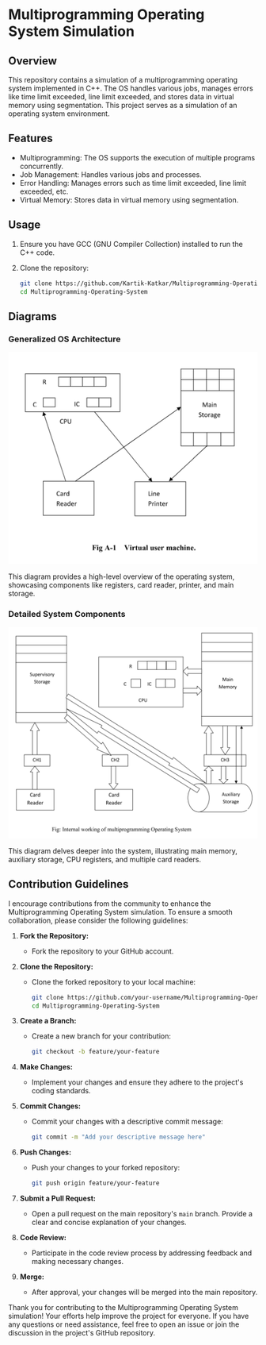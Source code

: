 # Multiprogramming Operating System Simulation

## Overview

This repository contains a simulation of a multiprogramming operating system implemented in C++. The OS handles various jobs, manages errors like time limit exceeded, line limit exceeded, and stores data in virtual memory using segmentation. This project serves as a simulation of an operating system environment.

## Features

- Multiprogramming: The OS supports the execution of multiple programs concurrently.
- Job Management: Handles various jobs and processes.
- Error Handling: Manages errors such as time limit exceeded, line limit exceeded, etc.
- Virtual Memory: Stores data in virtual memory using segmentation.

## Usage

1. Ensure you have GCC (GNU Compiler Collection) installed to run the C++ code.
2. Clone the repository:

    ```bash
    git clone https://github.com/Kartik-Katkar/Multiprogramming-Operating-System.git
    cd Multiprogramming-Operating-System
    ```

## Diagrams

### Generalized OS Architecture

![Generalized OS Architecture](/Images/generalized_os_architecture.png)

This diagram provides a high-level overview of the operating system, showcasing components like registers, card reader, printer, and main storage.

### Detailed System Components

![Detailed System Components](/Images/detailed_system_components.png)

This diagram delves deeper into the system, illustrating main memory, auxiliary storage, CPU registers, and multiple card readers.

## Contribution Guidelines

I encourage contributions from the community to enhance the Multiprogramming Operating System simulation. To ensure a smooth collaboration, please consider the following guidelines:

1. **Fork the Repository:**
   - Fork the repository to your GitHub account.

2. **Clone the Repository:**
   - Clone the forked repository to your local machine:

     ```bash
     git clone https://github.com/your-username/Multiprogramming-Operating-System.git
     cd Multiprogramming-Operating-System
     ```

3. **Create a Branch:**
   - Create a new branch for your contribution:

     ```bash
     git checkout -b feature/your-feature
     ```

4. **Make Changes:**
   - Implement your changes and ensure they adhere to the project's coding standards.

5. **Commit Changes:**
   - Commit your changes with a descriptive commit message:

     ```bash
     git commit -m "Add your descriptive message here"
     ```

6. **Push Changes:**
   - Push your changes to your forked repository:

     ```bash
     git push origin feature/your-feature
     ```

7. **Submit a Pull Request:**
   - Open a pull request on the main repository's `main` branch. Provide a clear and concise explanation of your changes.

8. **Code Review:**
   - Participate in the code review process by addressing feedback and making necessary changes.

9. **Merge:**
   - After approval, your changes will be merged into the main repository.

Thank you for contributing to the Multiprogramming Operating System simulation! Your efforts help improve the project for everyone. If you have any questions or need assistance, feel free to open an issue or join the discussion in the project's GitHub repository.
